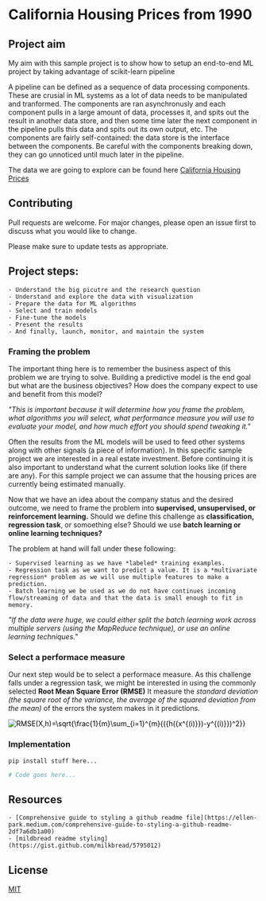 # California Housing Prices from 1990

## Project aim  
My aim with this sample project is to show how to setup an end-to-end ML project by taking advantage of scikit-learn pipeline

A pipeline can be defined as a sequence of data processing components. These are crusial in ML systems as a lot of data needs to be manipulated and tranformed. The components are ran asynchronusly and each component pulls in a large amount of data, processes it, and spits out the result in another data store, and then some time
later the next component in the pipeline pulls this data and spits out its own output, etc. The components are fairly self-contained: the data store is the interface between the components. Be careful with the components breaking down, they can go unnoticed until much later in the pipeline.  

The data we are going to explore can be found here [California Housing Prices](xxx)

## Contributing
Pull requests are welcome. For major changes, please open an issue first to discuss what you would like to change.

Please make sure to update tests as appropriate.


## Project steps: 

    - Understand the big picutre and the research question 
    - Understand and explore the data with visualization 
    - Prepare the data for ML algorithms 
    - Select and train models 
    - Fine-tune the models 
    - Present the results 
    - And finally, launch, monitor, and maintain the system


### Framing the problem 

The important thing here is to remember the business aspect of this problem we are trying to solve. Building a predictive model is the end goal but what are the business objectives? How does the company expect to use and benefit from this model? 

*"This is important because it will determine how you frame the problem, what algorithms you will select, what performance measure you will use to evaluate your model, and how much effort you should spend tweaking it."* 

Often the results from the ML models will be used to feed other systems along with other signals (a piece of information). In this specific sample project we are interested in a real estate investment. Before continuing it is also important to understand what the current solution looks like (if there are any). For this sample project we can assume that the housing prices are currently being estimated manually. 

Now that we have an idea about the company status and the desired outcome, we need to frame the problem into **supervised, unsupervised, or reinforcement learning.** Should we define this challenge as **classification, regression task**, or somoething else? Should we use **batch learning or online learning techniques?** 

The problem at hand will fall under these following: 

    - Supervised learning as we have *labeled* training examples. 
    - Regression task as we want to predict a value. It is a *multivariate regression* problem as we will use multiple features to make a prediction.
    - Batch learning we be used as we do not have continues incoming flow/streaming of data and that the data is small enough to fit in memory.  

*"If the data were huge, we could either split the batch learning work across multiple servers (using the MapReduce technique), or use an online learning techniques."*

### Select a performace measure 

Our next step would be to select a performace measure. As this challenge falls under a regression task, we might be interested in using the commonly selected **Root Mean Square Error (RMSE)** It measure the *standard deviation (the square root of the variance, the average of the squared deviation from the mean)* of the errors the system makes in it predictions.   

<img src="https://latex.codecogs.com/svg.latex?\Large&space;RMSE(X,h)=\sqrt{\frac{1}{m}\sum_{i=1}^{m}{({h({x^{(i)}})-y^{(i)}})^2}}" title="RMSE(X,h)=\sqrt{\frac{1}{m}\sum_{i=1}^{m}{({h({x^{(i)}})-y^{(i)}})^2}}" style="background-color:white;color:black;"/>

### Implementation 

```batch
pip install stuff here...
```

```python
# Code goes here... 
```



## Resources 

    - [Comprehensive guide to styling a github readme file](https://ellen-park.medium.com/comprehensive-guide-to-styling-a-github-readme-2df7a6db1a00)
    - [mildbread readme styling](https://gist.github.com/milkbread/5795012)

## License 

[MIT](https://choosealicense.com/licenses/mit/)